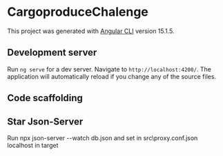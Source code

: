 # CargoproduceChalenge

This project was generated with [Angular CLI](https://github.com/angular/angular-cli) version 15.1.5.

## Development server

Run `ng serve` for a dev server. Navigate to `http://localhost:4200/`. The application will automatically reload if you change any of the source files.

## Code scaffolding

## Star Json-Server

Run npx json-server --watch db.json and set in src\proxy.conf.json localhost in target

